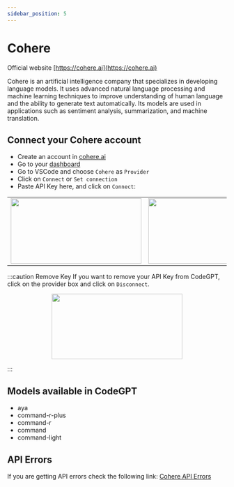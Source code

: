 ```yaml
---
sidebar_position: 5
---
```

# Cohere
Official website [https://cohere.ai](https://cohere.ai)

Cohere is an artificial intelligence company that specializes in developing language models. It uses advanced natural language processing and machine learning techniques to improve understanding of human language and the ability to generate text automatically. Its models are used in applications such as sentiment analysis, summarization, and machine translation.

## Connect your Cohere account
- Create an account in [cohere.ai](https://cohere.ai/)
- Go to your [dashboard](https://dashboard.cohere.com/api-keys)
- Go to VSCode and choose `Cohere` as `Provider`
- Click on `Connect` or `Set connection` 
- Paste API Key here, and click on `Connect`:
  
<table>
  <tr>
    <td align="center">
      <img width="300" height="150" src="https://github.com/user-attachments/assets/bfc0836e-ad54-48b5-95cb-4d55d09a3fcd" />
    </td>
    <td align="center">
      <img width="300" height="150" src="https://github.com/user-attachments/assets/4c614029-24a3-4c9e-9c38-6f7524efa568" />
    </td>
  </tr>
</table>


:::caution Remove Key
If you want to remove your API Key from CodeGPT, click on the provider box and click on `Disconnect`.

<p align="center">
      <img width="300" height="150" src="https://github.com/user-attachments/assets/e3170e92-6388-4141-b960-fc1ec41f507c" />
</p>

:::

## Models available in CodeGPT
- aya
- command-r-plus
- command-r
- command
- command-light
  
## API Errors
If you are getting API errors check the following link: [Cohere API Errors](https://docs.cohere.ai/reference/errors)


